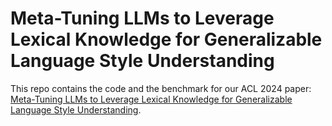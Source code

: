 # Meta-Tuning LLMs to Leverage Lexical Knowledge for Generalizable Language Style Understanding
This repo contains the code and the benchmark for our ACL 2024 paper: <a href="https://arxiv.org/abs/2305.14592">Meta-Tuning LLMs to Leverage Lexical Knowledge for Generalizable Language Style Understanding</a>.
